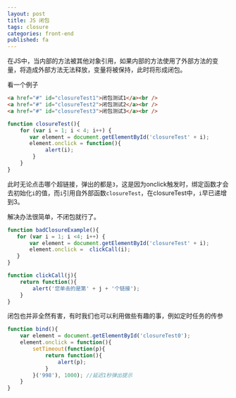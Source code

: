 ```yaml
---
layout: post
title: JS 闭包
tags: closure
categories: front-end
published: fa
---
```


在JS中，当内部的方法被其他对象引用，如果内部的方法使用了外部方法的变量，将造成外部方法无法释放，变量将被保持，此时将形成闭包。

看一个例子

~~~html
<a href="#" id="closureTest1">闭包测试1</a><br />
<a href="#" id="closureTest2">闭包测试2</a><br />
<a href="#" id="closureTest3">闭包测试3</a><br />
~~~

~~~javascript
function closureTest(){
    for (var i = 1; i < 4; i++) {
       var element = document.getElementById('closureTest' + i);
       element.onclick = function(){
            alert(i);
        }
    }
}
~~~

此时无论点击哪个超链接，弹出的都是`3`，这是因为onclick触发时，绑定函数才会去初始化`i`的值，而`i`引用自外部函数`closureTest`，在closureTest中，`i`早已递增到3。


解决办法很简单，不闭包就行了。

~~~javascript
function badClosureExample(){
   for (var i = 1; i <4; i++) {
       var element = document.getElementById('closureTest' + i);
       element.onclick =  clickCall(i);
   }
}

function clickCall(j){
    return function(){
        alert('您单击的是第' + j + '个链接');
    }
}
~~~

闭包也并非全然有害，有时我们也可以利用做些有趣的事，例如定时任务的传参

~~~javascript
function bind(){
    var element = document.getElementById('closureTest0');
    element.onclick = function(){
        setTimeout(function(p){
            return function(){
                alert(p);
            }
        }('998'), 1000); //延迟1秒弹出提示
    }
}
~~~
